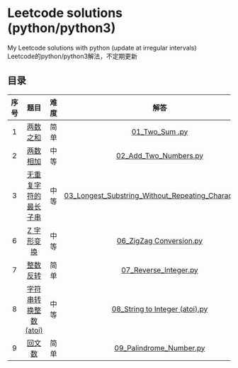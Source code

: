 # Leetcode solutions (python/python3) 
My Leetcode solutions with python (update at irregular intervals)  
Leetcode的python/python3解法，不定期更新

## 目录
 序号     |     题目       | 难度         |    解答 
:---------:| :-----------: | :-----------: |  :-------:
1         | [两数之和](https://leetcode-cn.com/problems/two-sum/) | 简单 |   [01_Two_Sum .py](https://github.com/Xiaokeai18/Leetcode-solutions-python3/blob/master/LeetCode1-99/01_Two_Sum%20.py) 
2         | [两数相加](https://leetcode-cn.com/problems/add-two-numbers/) | 中等 |   [02_Add_Two_Numbers.py](https://github.com/Xiaokeai18/Leetcode-solutions-python3/blob/master/LeetCode1-99/02_Add_Two_Numbers.py) 
3         |[无重复字符的最长子串](https://leetcode-cn.com/problems/longest-substring-without-repeating-characters/) | 中等 |[03_Longest_Substring_Without_Repeating_Characters.py](https://github.com/Xiaokeai18/Leetcode-solutions-python3/blob/master/LeetCode1-99/03_Longest_Substring_Without_Repeating_Characters.py) 
6         |[Z 字形变换](https://leetcode-cn.com/problems/zigzag-conversion/) | 中等 |[06_ZigZag Conversion.py](https://github.com/Xiaokeai18/Leetcode-solutions-python3/blob/master/LeetCode1-99/06_ZigZag%20Conversion.py) 
7         | [整数反转](https://leetcode-cn.com/problems/reverse-integer/) | 简单 |   [07_Reverse_Integer.py](https://github.com/Xiaokeai18/Leetcode-solutions-python3/blob/master/LeetCode1-99/07_Reverse_Integer.py) 
8         |[字符串转换整数 (atoi)](https://leetcode-cn.com/problems/zigzag-conversion/) | 中等 |[08_String to Integer (atoi).py](https://github.com/Xiaokeai18/Leetcode-solutions-python3/blob/master/LeetCode1-99/08_String%20to%20Integer%20(atoi).py) 
9         | [回文数](https://leetcode-cn.com/problems/palindrome-number/) | 简单 |   [09_Palindrome_Number.py](https://github.com/Xiaokeai18/Leetcode-solutions-python3/blob/master/LeetCode1-99/09_Palindrome_Number.py) 
